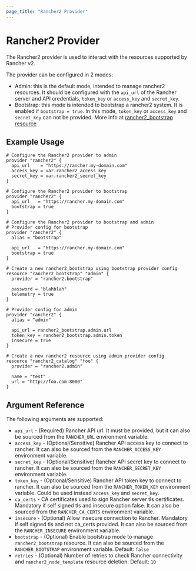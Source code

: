 ```yaml
---
page_title: "Rancher2 Provider"
---
```


# Rancher2 Provider

The Rancher2 provider is used to interact with the
resources supported by Rancher v2. 

The provider can be configured in 2 modes:
- Admin: this is the default mode, intended to manage rancher2 resources. It should be configured with the `api_url` of the Rancher server and API credentials, `token_key` or `access_key` and `secret_key`.
- Bootstrap: this mode is intended to bootstrap a rancher2 system. It is enabled if `bootstrap = true`. In this mode, `token_key` or `access_key` and `secret_key` can not be provided. More info at [rancher2_bootstrap resource](resources/bootstrap.html)

## Example Usage

```hcl
# Configure the Rancher2 provider to admin
provider "rancher2" {
  api_url    = "https://rancher.my-domain.com"
  access_key = var.rancher2_access_key
  secret_key = var.rancher2_secret_key
}
```

```hcl
# Configure the Rancher2 provider to bootstrap
provider "rancher2" {
  api_url   = "https://rancher.my-domain.com"
  bootstrap = true
}
```

```hcl
# Configure the Rancher2 provider to bootstrap and admin
# Provider config for bootstrap
provider "rancher2" {
  alias = "bootstrap"

  api_url   = "https://rancher.my-domain.com"
  bootstrap = true
}

# Create a new rancher2_bootstrap using bootstrap provider config
resource "rancher2_bootstrap" "admin" {
  provider = "rancher2.bootstrap"

  password = "blahblah"
  telemetry = true
}

# Provider config for admin
provider "rancher2" {
  alias = "admin"

  api_url = rancher2_bootstrap.admin.url
  token_key = rancher2_bootstrap.admin.token
  insecure = true
}

# Create a new rancher2 resource using admin provider config
resource "rancher2_catalog" "foo" {
  provider = "rancher2.admin"

  name = "test"
  url = "http://foo.com:8080"
}
```

## Argument Reference

The following arguments are supported:

* `api_url` - (Required) Rancher API url. It must be provided, but it can also be sourced from the `RANCHER_URL` environment variable.
* `access_key` - (Optional/Sensitive) Rancher API access key to connect to rancher. It can also be sourced from the `RANCHER_ACCESS_KEY` environment variable.
* `secret_key` - (Optional/Sensitive) Rancher API secret key to connect to rancher. It can also be sourced from the `RANCHER_SECRET_KEY` environment variable.
* `token_key` - (Optional/Sensitive) Rancher API token key to connect to rancher. It can also be sourced from the `RANCHER_TOKEN_KEY` environment variable. Could be used instead `access_key` and `secret_key`.
* `ca_certs` - CA certificates used to sign Rancher server tls certificates. Mandatory if self signed tls and insecure option false. It can also be sourced from the `RANCHER_CA_CERTS` environment variable.
* `insecure` - (Optional) Allow insecure connection to Rancher. Mandatory if self signed tls and not ca_certs provided. It can also be sourced from the `RANCHER_INSECURE` environment variable.
* `bootstrap` - (Optional) Enable bootstrap mode to manage `rancher2_bootstrap` resource. It can also be sourced from the `RANCHER_BOOTSTRAP` environment variable. Default: `false`
* `retries` - (Optional) Number of retries to check Rancher connectivity and `rancher2_node_template` resource deletion. Default: `10`
